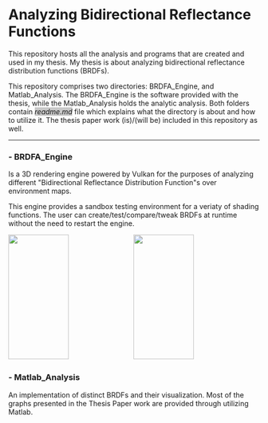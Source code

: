 # Analyzing Bidirectional Reflectance Functions
This repository hosts all the analysis and programs that are created and used in my thesis. My thesis is about analyzing bidirectional reflectance distribution functions (BRDFs). 

This repository comprises two directories: BRDFA_Engine, and Matlab_Analysis. The BRDFA_Engine is the software provided with the thesis, while the Matlab_Analysis holds the analytic analysis. Both folders contain <span style="background-color:rgb(200,200,200)"><em>readme.md</em></span> file which explains what the directory is about and how to utilize it. The thesis paper work (is)/(will be) included in this repository as well.

---

### - BRDFA_Engine
Is a 3D rendering engine powered by Vulkan for the purposes of analyzing different "Bidirectional Reflectance Distribution Function"s over environment maps. 

This engine provides a sandbox testing environment for a veriaty of shading functions. The user can create/test/compare/tweak BRDFs at runtime without the need to restart the engine.

<img width="49%" height=250 src="https://user-images.githubusercontent.com/48254077/154393080-5bd9deb2-7554-4e51-82ba-6b6f038331cb.png" />
<img width="49%" height=250 src="https://user-images.githubusercontent.com/48254077/154393357-f0741580-6f80-420f-86a3-ba947453059e.png" />

### - Matlab_Analysis
An implementation of distinct BRDFs and their visualization. Most of the graphs presented in the Thesis Paper work are provided through utilizing Matlab. 

